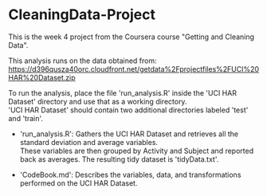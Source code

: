 # CleaningData-Project
This is the week 4 project from the Coursera course "Getting and Cleaning Data".

This analysis runs on the data obtained from: https://d396qusza40orc.cloudfront.net/getdata%2Fprojectfiles%2FUCI%20HAR%20Dataset.zip

To run the analysis, place the file 'run_analysis.R' inside the 'UCI HAR Dataset' directory and use that as a working directory.  
'UCI HAR Dataset' should contain two additional directories labeled 'test' and 'train'.  

- 'run_analysis.R': Gathers the UCI HAR Dataset and retrieves all the standard deviation and average variables.  
These variables are then grouped by Activity and Subject and reported back as averages.  The resulting tidy dataset is 'tidyData.txt'.

- 'CodeBook.md': Describes the variables, data, and transformations performed on the UCI HAR Dataset.
